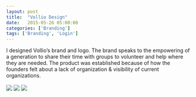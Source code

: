 ```yaml
---
layout: post
title:  "Vollio Design"
date:   2015-05-26 05:00:00
categories: ['Branding']
tags: ['Branding', 'Login']
---
```

<div class="text-block">
I designed Vollio’s brand and logo. The brand speaks to the empowering of a generation to share their time with groups to volunteer and help where they are needed. The product was established because of how the founders felt about a lack of organization &amp; visibility of current organizations.<br /><br />
</div>

<div class="images">
	<a href="{{ base.url }}/images/Vollio/vollio-03.png" data-lightbox="Vollio" title="Landing page"><img src="{{ base.url }}/images/Vollio/vollio-03.png" /></a>
	<a href="{{ base.url }}/images/Vollio/vollio-02.png" data-lightbox="Vollio" title="Sign up UI that expands from the top"><img src="{{ base.url }}/images/Vollio/vollio-02.png" /></a>
	<a href="{{ base.url }}/images/Vollio/vollio-01.png" data-lightbox="Vollio" title="Logged in state"><img src="{{ base.url }}/images/Vollio/vollio-01.png" /></a>
</div>



[jekyll-gh]: https://github.com/jekyll/jekyll
[jekyll]:    http://jekyllrb.com
